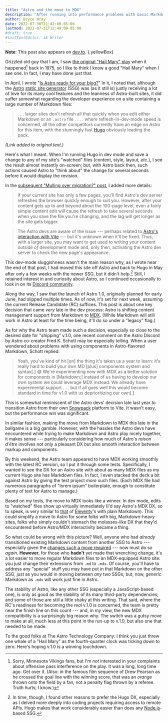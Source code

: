```yaml
---
title: "Astro and the move to MDX"
description: "After running into performance problems with basic Markdown, the Astro dev team opts for a more component-oriented flavor — and reaps benefits."
author: Bryce Wray
date: 2022-07-30T21:42:00-05:00
lastmod: 2022-07-31T12:49:00-05:00
#draft: true
#initTextEditor: iA Writer
---
```


**Note**: This post also appears on [dev.to](https://dev.to/brycewray/astro-and-the-move-to-mdx-4bd0).
{.yellowBox}

Grizzled old guy that I am, I saw [the original "Hail Mary" play](https://en.wikipedia.org/wiki/Hail_Mary_pass) when it happened[^Vikings] back in 1975, so I like to think I know a good "Hail Mary" when I see one. In fact, I may have done just that.

[^Vikings]: Sorry, Minnesota Vikings fans, but I'm *not* interested in your complaints about offensive pass interference on the play. It was a long, long time ago. Get over it. (Also: in the famous film sequence of Drew Pearson as he crossed the goal line with the winning score, that was an *orange* thrown onto the field by a fan, not a penalty flag thrown by a referee. Truth hurts; I know.)

In April, I wrote "[Is Astro ready for your blog?](/posts/2022/04/astro-ready-your-blog/)" In it, I noted that, although the [Astro](https://astro.build) [static site generator](https://jamstack.org/generators) (SSG) was (as it still is) justly receiving a lot of love for its many cool features and the leanness of Astro-built sites, it did suffer somewhat regarding the developer experience on a site containing a large number of Markdown files:

> . . . larger sites don't refresh all that quickly when you edit either Markdown or an `.astro` file . . . . where refresh-in-dev-mode speed is concerned, all the other competitors currently have an edge on Astro for this item, with the stunningly fast [Hugo](https://gohugo.io) obviously leading the pack.

*(Link added to original text.)*

Here's what I meant. When I'm running Hugo in dev mode and save a change to any of my site's "watched" files (content, style, layout, *etc.*), I see the result almost instantly on-screen; but, with Astro back then, such actions caused Astro to "think about" the change for several seconds before it would display the revision.

In the [subsequent "Mulling over migration?" post](/posts/2022/05/mulling-over-migration/), I added more details:

> If your current site has only a few pages, you'll find Astro's dev server refreshes the browser quickly enough to suit you. However, after your content gets up to and beyond about the 100-page level, even a fairly simple content edit will cause the refresh to take several seconds when you save the file you're changing, and the lag will get longer as the site gets bigger.

> The Astro devs are aware of the issue --- perhaps related to [Astro's interaction with Vite](https://astro.build/blog/astro-021-preview/#hello-vite) --- but it's unknown when it'll be fixed. Thus, with a larger site, you may want to get used to writing your content *outside of* development mode and, only then, activating the Astro dev server to check the new page's appearance.

This dev-mode sluggishness wasn't the main reason why, as I wrote near the end of that post, I had moved this site off Astro and back to Hugo in May after only a few weeks with the newer SSG, but it didn't help.[^otherReasons] Still, I retained interest in and curiosity about Astro, so I continued occasionally to look in on its [Discord community](https://astro.build/chat).

[^otherReasons]: In time, though, I found other reasons to prefer the Hugo DX, especially as I delved more deeply into coding projects requiring access to remote APIs. Hugo makes that work considerably easier than does any [Node.js](https://nodejs.org)-based SSG.

Along the way, I saw that the launch of Astro 1.0, originally planned for early June, had slipped multiple times. As of now, it's set for next week, assuming the current Release Candidate (RC) suffices. This post is about one key decision that came *very* late in the dev process: Astro is shifting content management support from Markdown to [MDX](https://mdxjs.com). (While Markdown will still work in Astro at least for the time being, it'll do so under a "legacy" flag.)

As for why the Astro team made such a decision, especially so close to the desired date for "shipping" v.1.0, one recent comment on the Astro Discord by Astro co-creator Fred K. Schott may be especially telling. When a user wondered about problems with using components in Astro-flavored Markdown, Schott replied:

> Yeah, you've kind of hit [on] the thing it's taken us a year to learn: it's really hard to build your own MD [plus] components system and syntax[.] 😅 We're experimenting now with MDX as a better solution for components in [Markdown;] instead of us having to develop our own system we could leverage MDX instead. We already have experimental support . . . but if all goes well this would become standard in time for v1.0 with us deprioritizing our own[.]

This is somewhat reminiscent of the Astro devs' decision late last year to transition Astro from their own [Snowpack](https://snowpack.dev) platform to Vite. It wasn't easy, but the performance win was significant.

In similar fashion, making the move from Markdown to MDX this late in the ballgame is a big gamble. However, with the hassles the Astro devs have encountered while trying to make Markdown and Astro play nicely together, it makes sense --- particularly considering how much of Astro's *raison d'être* involves not only a pleasant DX but also smooth interaction between markup and components.

By this weekend, the Astro team appeared to have MDX working smoothly with the latest RC version, so I put it through some tests. Specifically, I wanted to see the DX for an Astro site with about as many MDX files as my current Hugo site has Markdown files. In fact, I even stacked the deck a bit against Astro by giving the test project *more* such files. (Each MDX file had numerous paragraphs of "lorem ipsum" boilerplate, enough to constitute plenty of text for Astro to manage.)

Based on my tests, the move to MDX looks like a winner. In dev mode, edits to "watched" files show up virtually immediately (I'd say Astro's MDX DX, so to speak, is very similar to [that](https://www.zachleat.com/web/build-benchmark/#benchmark-results) of [Eleventy](https://11ty.dev)'s with plain Markdown). This could simplify a move to Astro for some folks with big, Markdown-heavy sites, folks who simply couldn't stomach the molasses-like DX that they'd encountered before Astro/MDX interactivity became a thing.

So what could be wrong with this picture? Well, anyone who had *already* transitioned existing Markdown content from another SSG to Astro --- especially given the [changes such a move required](/posts/2022/05/mulling-over-migration/#modifying-your-markdown) --- now must do so *again*. **However**, for those who **hadn't** yet made that wrenching change, it's a lot easier to move regular Markdown files to an MDX-equipped Astro site: you just change their extensions from `.md` to `.mdx`. Of course, you'll have to address any "special" stuff you may have put in that Markdown on the other SSG, just as you would in moving between *any* two SSGs; but, now, *generic* Markdown as `.mdx` will work just fine in Astro.

The stability of Astro, like any other SSG (especially a JavaScript-based one), is only as good as the stability of its many third-party dependencies; and some of those are still a little shaky at this writing. That said, where the RC's readiness for becoming the *real* v.1.0 is concerned, the team is pretty near the finish line on this count --- and, in my view, the new MDX compatibility is a surprisingly big reason why. The switch was a gutsy move to make at all, much less at this point in the run-up to v.1.0, but also one that needed to be made.

To the good folks at The Astro Technology Company: I think you just threw one whale of a "Hail Mary" as the fourth-quarter clock was ticking down to zero. Here's hoping v.1.0 is a winning touchdown.

